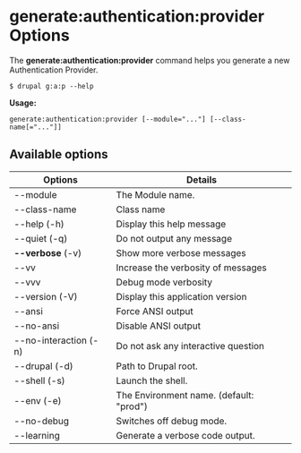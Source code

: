 # generate:authentication:provider Options
The **generate:authentication:provider** command helps you generate a new Authentication Provider.

```
$ drupal g:a:p --help
```
**Usage:**
```
generate:authentication:provider [--module="..."] [--class-name[="..."]]
```
## Available options
Options | Details
------------ |-------------
--module     |          The Module name.
--class-name   |        Class name
--help (-h)     |       Display this help message
--quiet (-q)     |      Do not output any message
**--verbose** (-v) | Show more verbose messages
--vv | Increase the verbosity of messages
--vvv | Debug mode verbosity
--version (-V)    |     Display this application version
--ansi             |    Force ANSI output
--no-ansi          |    Disable ANSI output
--no-interaction (-n)  | Do not ask any interactive question
--drupal (-d)      |    Path to Drupal root.
--shell (-s)       |    Launch the shell.
--env (-e)         |    The Environment name. (default: "prod")
--no-debug         |    Switches off debug mode.
--learning         |    Generate a verbose code output.
